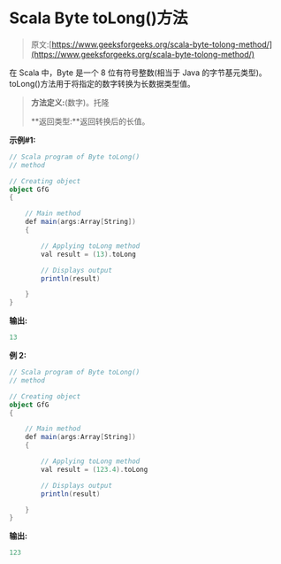# Scala Byte toLong()方法

> 原文:[https://www.geeksforgeeks.org/scala-byte-tolong-method/](https://www.geeksforgeeks.org/scala-byte-tolong-method/)

在 Scala 中，Byte 是一个 8 位有符号整数(相当于 Java 的字节基元类型)。toLong()方法用于将指定的数字转换为长数据类型值。

> **方法定义:**(数字)。托隆
> 
> **返回类型:**返回转换后的长值。

**示例#1:**

```scala
// Scala program of Byte toLong() 
// method 

// Creating object 
object GfG 
{ 

    // Main method 
    def main(args:Array[String]) 
    { 

        // Applying toLong method 
        val result = (13).toLong

        // Displays output 
        println(result) 

    } 
} 
```

**输出:**

```scala
13

```

**例 2:**

```scala
// Scala program of Byte toLong() 
// method 

// Creating object 
object GfG 
{ 

    // Main method 
    def main(args:Array[String]) 
    { 

        // Applying toLong method 
        val result = (123.4).toLong

        // Displays output 
        println(result) 

    } 
} 
```

**输出:**

```scala
123

```